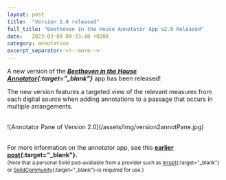 ```yaml
---
layout: post
title:  "Version 2.0 released"
full_title: "Beethoven in the House Annotator App v2.0 Released"
date:   2023-03-09 09:33:48 +0200
category: annotation
excerpt_separator: <!--more-->
---
```


A new version of the __*[Beethoven in the House Annotator](https://tool.domestic-beethoven.eu/){:target="_blank"}*__ app  has been released!

The new version features a targeted view of the relevant measures from each digital source when adding annotations to a passage that occurs in multiple arrangements.
<!-- {:height="430px" width="300px"} -->

<!--more-->
<br/>
![Annotator Pane of Version 2.0](/assets/img/version2annotPane.jpg)
<br/><br/>

For more information on the annotator app, see this __[earlier post](https://domestic-beethoven.eu/annotation/2022/08/19/Annotation_Prototype.html){:target="_blank"}.__<br/><small>(Note that a personal Solid pod–available from a provider such as [Inrupt](https://signup.pod.inrupt.com/){:target="_blank"} or [SolidCommunity](https://solidcommunity.net/){:target="_blank"}–is required for use.)</small>
